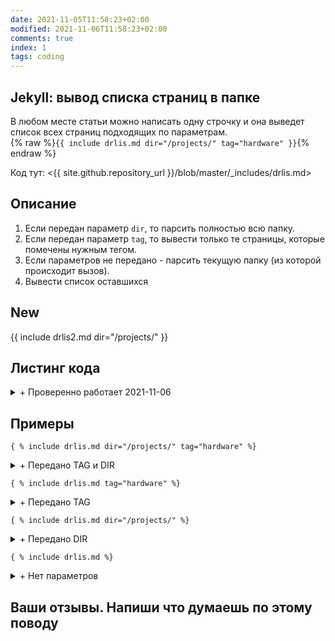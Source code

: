 ```yaml
---
date: 2021-11-05T11:58:23+02:00
modified: 2021-11-06T11:58:23+02:00
comments: true
index: 1
tags: coding
---
```


## Jekyll: вывод списка страниц в папке 
В любом месте статьи можно написать одну строчку и она выведет список всех страниц подходящих по параметрам.  
{% raw %}```{{ include drlis.md dir="/projects/" tag="hardware" }}```{% endraw %}

Код тут: <{{ site.github.repository_url }}/blob/master/_includes/drlis.md>

## Описание
1. Если передан параметр ```dir```, то парсить полностью всю папку.  
2. Если передан параметр ```tag```, то вывести только те страницы, которые помечены нужным тегом.  
3. Если параметров не передано - парсить текущую папку (из которой происходит вызов).  
4. Вывести список оставшихся


## New
{{ include drlis2.md dir="/projects/" }}


## Листинг кода

<details markdown="1"><summary markdown="0">+ Проверенно работает 2021-11-06</summary>

{% raw %}
``` html
{%- comment -%}Этот скрипт выводит список страниц в директории. Можно передать "dir" и "tag"  
{%- endcomment -%}

{%- assign debug = false -%}  
{%- assign directory = include.dir | default: page.dir -%}  
{%- assign rec_tag = include.tag | default: "" -%}  
{%- assign allpages = site.pages | sort: "path" -%}  
{%- assign dirpages = allpages | where: "dir",  directory -%}  
{%- assign datepages = dirpages | sort: "date" -%}  
{%- assign sortedpages = datepages | sort: "index" | reverse -%}  

Все страницы в папке ({{ directory }}){%- if rec_tag != "" %} с тегом ({{ rec_tag }}){%- endif -%}.  
{% if debug -%}Allpages[0]: ({{ allpages[0].url }}). Dirpages[0]: ({{ dirpages[0].url }}){%- endif -%}

<ol reversed id="navigation">
{%- for pg in sortedpages -%}
{%- if pg.tags contains rec_tag or rec_tag == "" -%}
{%- assign index = pg.index | default: nil -%}
{%- if index > 0 or index == nil %}
<li>{%- if index > 0 -%}📌{%- endif -%}
<a href="{{ pg.url | prepend: site.baseurl }}">{{ pg.title | default: pg.name }}</a> 
<time class="shaded">{{ pg.date | date: "%Y-%m-%d" | default: "гггг-мм-дд" }}</time>
</li>
{% endif -%}
{%- endif -%}
{%- endfor -%}
</ol>
```
{% endraw %}
</details>

## Примеры 

```{ % include drlis.md dir="/projects/" tag="hardware" %}```
<details markdown="1"><summary markdown="0">+ Передано TAG и DIR</summary>
{% include drlis.md dir="/projects/" tag="hardware" %}
</details>

```{ % include drlis.md tag="hardware" %}```
<details markdown="1"><summary markdown="0">+ Передано TAG</summary>
{% include drlis.md tag="hardware" %}
</details>

```{ % include drlis.md dir="/projects/" %}```
<details markdown="1"><summary markdown="0">+ Передано DIR</summary>
{% include drlis.md dir="/projects/" %}
</details>


```{ % include drlis.md %}```
<details markdown="1"><summary markdown="0">+ Нет параметров</summary>
{% include drlis.md %}
</details>

## Ваши отзывы. Напиши что думаешь по этому поводу
